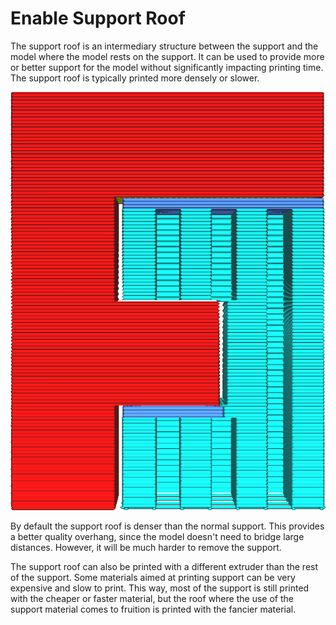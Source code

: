 Enable Support Roof
====
The support roof is an intermediary structure between the support and the model where the model rests on the support. It can be used to provide more or better support for the model without significantly impacting printing time. The support roof is typically printed more densely or slower.

![The support roof is coloured in a darker shade of blue](images/support_roof_enable.png)

By default the support roof is denser than the normal support. This provides a better quality overhang, since the model doesn't need to bridge large distances. However, it will be much harder to remove the support.

The support roof can also be printed with a different extruder than the rest of the support. Some materials aimed at printing support can be very expensive and slow to print. This way, most of the support is still printed with the cheaper or faster material, but the roof where the use of the support material comes to fruition is printed with the fancier material.